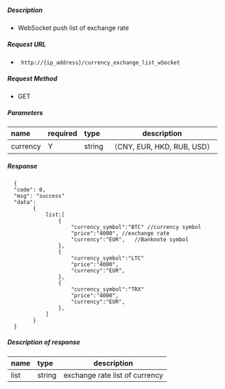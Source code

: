 
##### Description #####

- WebSocket push list of exchange rate

##### Request URL
- ` http://{ip_address}/currency_exchange_list_wSocket`

##### Request Method
- GET

##### Parameters

|name|required|type|description|
|:----    |:---|:----- |-----   |
|currency    |Y|string |（CNY, EUR, HKD, RUB, USD）    |

##### Response #####

```
  {
  "code": 0,
  "msg": "success"
  "data":
		{
			list:[
				{
					"currency_symbol":"BTC"	//currency symbol
					"price":"4000",	//exchange rate
					"currency":"EUR",	//Banknote symbol
				},
				{
					"currency_symbol":"LTC"	
					"price":"4000",	
					"currency":"EUR",
				},
				{
					"currency_symbol":"TRX"	
					"price":"4000",	
					"currency":"EUR",	
				},
			]
		}
  }
```

##### Description of response #####

|name|type|description|
|:-----  |:-----|-----
|list |string   |exchange rate list of currency |

